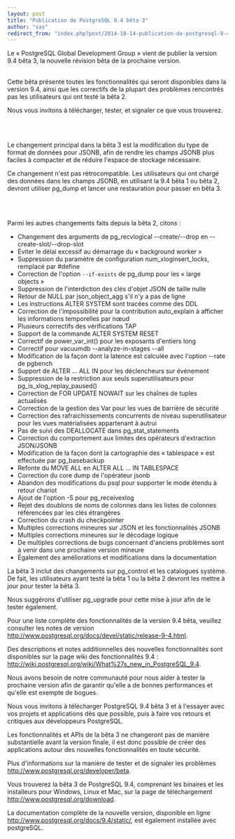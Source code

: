 ```yaml
---
layout: post
title: "Publication de PostgreSQL 9.4 bêta 3"
author: "sas"
redirect_from: "index.php?post/2014-10-14-publication-de-postgresql-9-4-beta-3 "
---
```





<!--more-->


<p>Le «&nbsp;PostgreSQL Global Development Group&nbsp;» vient de publier la version 9.4 bêta 3, la nouvelle révision bêta de la prochaine version.

<br />

<br />

Cette bêta présente toutes les fonctionnalités qui seront disponibles dans la version 9.4, ainsi que les correctifs de la plupart des problèmes rencontrés pas les utilisateurs qui ont testé la bêta 2.

Nous vous invitons à télécharger, tester, et signaler ce que vous trouverez.

<br />

<br />

Le changement principal dans la bêta 3 est la modification du type de format de données pour JSONB, afin de rendre les champs JSONB plus faciles à compacter et de réduire l'espace de stockage nécessaire.

Ce changement n'est pas rétrocompatible. Les utilisateurs qui ont chargé des données dans les champs JSONB, en utilisant la 9.4 bêta 1 ou bêta 2, devront utiliser pg_dump et lancer une restauration pour passer en bêta 3.

<br />

<br />

Parmi les autres changements faits depuis la bêta 2, citons&nbsp;:</p>

<ul>

<li>Changement des arguments de pg_recvlogical --create/--drop en --create-slot/--drop-slot</li>

<li>Éviter le délai excessif au démarrage du «&nbsp;background worker&nbsp;»</li>

<li>Suppression du paramètre de configuration num_xloginsert_locks, remplacé par #define</li>

<li>Correction de l'option <code>--if-exists</code> de pg_dump pour les «&nbsp;large objects&nbsp;»</li>

<li>Suppression de l'interdiction des clés d'objet JSON de taille nulle</li>

<li>Retour de NULL par json_object_agg s'il n'y a pas de ligne</li>

<li>Les instructions ALTER SYSTEM sont tracées comme des DDL</li>

<li>Correction de l'impossibilité pour la contribution auto_explain à afficher les informations temporelles par nœud</li>

<li>Plusieurs correctifs des vérifications TAP</li>

<li>Support de la commande ALTER SYSTEM RESET</li>

<li>Correctif de power_var_int() pour les exposants d'entiers long</li>

<li>Correctif pour vacuumdb --analyze-in-stages --all</li>

<li>Modification de la façon dont la latence est calculée avec l'option --rate de pgbench</li>

<li>Support de ALTER ... ALL IN pour les déclencheurs sur événement</li>

<li>Suppression de la restriction aux seuls superutilisateurs pour pg_is_xlog_replay_paused()</li>

<li>Correction de FOR UPDATE NOWAIT sur les chaînes de tuples actualisés</li>

<li>Correction de la gestion des Var pour les vues de barrière de sécurité</li>

<li>Correction des rafraichissements concurrents de niveau superutilisateur pour les vues matérialisées appartenant à autrui</li>

<li>Pas de suivi des DEALLOCATE dans pg_stat_statements</li>

<li>Correction du comportement aux limites des opérateurs d'extraction JSON/JSONB</li>

<li>Modification de la façon dont la cartographie des «&nbsp;tablespace&nbsp;» est effectuée par pg_basebackup</li>

<li>Refonte du MOVE ALL en ALTER ALL ... IN TABLESPACE</li>

<li>Correction du core dump de l'opérateur jsonb </li>

<li>Abandon des modifications du psql pour supporter le mode étendu à retour chariot</li>

<li>Ajout de l'option -S pour pg_receivexlog</li>

<li>Rejet des doublons de noms de colonnes dans les listes de colonnes référencées par les clés étrangères</li>

<li>Correction du crash du checkpointer</li>

<li>Multiples corrections mineures sur JSON et les fonctionnalités JSONB</li>

<li>Multiples corrections mineures sur le décodage logique</li>

<li>De multiples corrections de bugs concernant d'anciens problèmes sont à venir dans une prochaine version mineure</li>

<li>Également des améliorations et  modifications dans la documentation</li>

</ul>

<p>La bêta 3 inclut des changements sur pg_control et les catalogues système. De fait, les utilisateurs ayant testé la bêta 1 ou la bêta 2 devront les mettre à jour pour tester la bêta 3.

Nous suggérons d'utiliser pg_upgrade pour cette mise à jour afin de le tester également.</p>

<p>Pour une liste complète des fonctionnalités de la version 9.4 bêta, veuillez consulter les notes de version <a href="http://www.postgresql.org/docs/devel/static/release-9-4.html" hreflang="en">http://www.postgresql.org/docs/devel/static/release-9-4.html</a>.</p>

<p>Des descriptions et notes additionnelles des nouvelles fonctionnalités sont disponibles sur la page wiki des fonctionnalités 9.4&nbsp;: <br /><a href="http://wiki.postgresql.org/wiki/What%27s_new_in_PostgreSQL_9.4" hreflang="en">http://wiki.postgresql.org/wiki/What%27s_new_in_PostgreSQL_9.4</a>.</p>

<p>Nous avons besoin de notre communauté pour nous aider à tester la prochaine version afin de garantir qu'elle a de bonnes performances et qu'elle est exempte de bogues.</p>

<p>Nous vous invitons à télécharger PostgreSQL 9.4 bêta 3 et à l'essayer avec vos projets et applications dès que possible, puis à faire vos retours et critiques aux développeurs PostgreSQL.</p>

<p>Les fonctionnalités et APIs de la bêta 3 ne changeront pas de manière substantielle avant la version finale, il est donc possible de créer des applications autour des nouvelles fonctionnalités en toute sécurité.</p>

<p>Plus d'informations sur la manière de tester et de signaler les problèmes <a href="http://www.postgresql.org/developer/beta" hreflang="en">http://www.postgresql.org/developer/beta</a>.</p>

<p>Vous trouverez la bêta 3 de PostgreSQL 9.4, comprenant les binaires et les installeurs pour Windows, Linux et Mac, sur la page de téléchargement <a href="http://www.postgresql.org/download" hreflang="en">http://www.postgresql.org/download</a>.</p>

<p>La documentation complète de la nouvelle version, disponible en ligne <a href="http://www.postgresql.org/docs/9.4/static/" hreflang="en">http://www.postgresql.org/docs/9.4/static/</a>,  est également installée avec postgreSQL.</p>